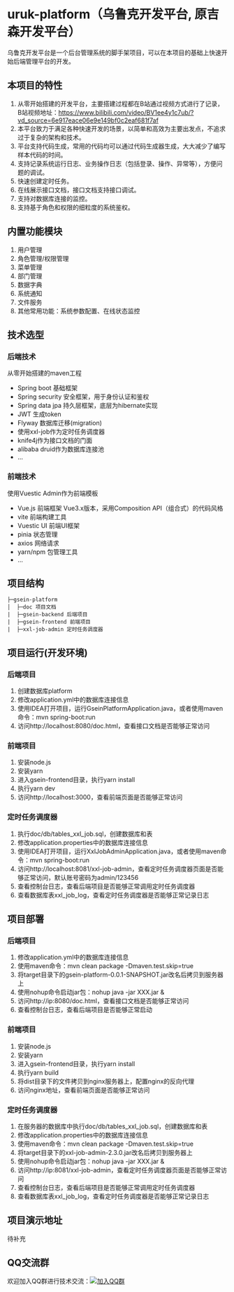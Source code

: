 # uruk-platform（乌鲁克开发平台, 原吉森开发平台）
乌鲁克开发平台是一个后台管理系统的脚手架项目，可以在本项目的基础上快速开始后端管理平台的开发。

## 本项目的特性
1. 从零开始搭建的开发平台，主要搭建过程都在B站通过视频方式进行了记录，B站视频地址：https://www.bilibili.com/video/BV1ee4y1c7ub/?vd_source=6e917eace06e9e149bf0c2eaf681f7af
2. 本平台致力于满足各种快速开发的场景，以简单和高效为主要出发点，不追求过于复杂的架构和技术。
3. 平台支持代码生成，常用的代码均可以通过代码生成器生成，大大减少了编写样本代码的时间。
4. 支持记录系统运行日志、业务操作日志（包括登录、操作、异常等），方便问题的调试。
5. 快速创建定时任务。
6. 在线展示接口文档，接口文档支持接口调试。
7. 支持对数据库连接的监控。
8. 支持基于角色和权限的细粒度的系统鉴权。

## 内置功能模块
1. 用户管理
2. 角色管理/权限管理
3. 菜单管理
4. 部门管理
5. 数据字典
6. 系统通知
7. 文件服务
8. 其他常用功能：系统参数配置、在线状态监控

## 技术选型
### 后端技术
从零开始搭建的maven工程
- Spring boot 基础框架
- Spring security 安全框架，用于身份认证和鉴权
- Spring data jpa 持久层框架，底层为hibernate实现
- JWT 生成token
- Flyway 数据库迁移(migration)
- 使用xxl-job作为定时任务调度器
- knife4j作为接口文档的门面
- alibaba druid作为数据库连接池
- ...

### 前端技术
使用Vuestic Admin作为前端模板
- Vue.js 前端框架 Vue3.x版本，采用Composition API（组合式）的代码风格
- vite 前端构建工具
- Vuestic UI 前端UI框架
- pinia 状态管理
- axios 网络请求
- yarn/npm 包管理工具
- ...

## 项目结构
```
├─gsein-platform
│  ├─doc 项目文档
|  ├─gsein-backend 后端项目
|  ├─gsein-frontend 前端项目
|  ├─xxl-job-admin 定时任务调度器
```

## 项目运行(开发环境)
### 后端项目
1. 创建数据库platform
2. 修改application.yml中的数据库连接信息
3. 使用IDEA打开项目，运行GseinPlatformApplication.java，或者使用maven命令：mvn spring-boot:run
4. 访问http://localhost:8080/doc.html，查看接口文档是否能够正常访问

### 前端项目
1. 安装node.js
2. 安装yarn
3. 进入gsein-frontend目录，执行yarn install
4. 执行yarn dev
5. 访问http://localhost:3000，查看前端页面是否能够正常访问

### 定时任务调度器
1. 执行doc/db/tables_xxl_job.sql，创建数据库和表
2. 修改application.properties中的数据库连接信息
3. 使用IDEA打开项目，运行XxlJobAdminApplication.java，或者使用maven命令：mvn spring-boot:run
4. 访问http://localhost:8081/xxl-job-admin，查看定时任务调度器页面是否能够正常访问，默认账号密码为admin/123456
5. 查看控制台日志，查看后端项目是否能够正常调用定时任务调度器
6. 查看数据库表xxl_job_log，查看定时任务调度器是否能够正常记录日志

## 项目部署
### 后端项目
1. 修改application.yml中的数据库连接信息
2. 使用maven命令：mvn clean package -Dmaven.test.skip=true
3. 将target目录下的gsein-platform-0.0.1-SNAPSHOT.jar改名后拷贝到服务器上
4. 使用nohup命令启动jar包：nohup java -jar XXX.jar &
5. 访问http://ip:8080/doc.html，查看接口文档是否能够正常访问
6. 查看控制台日志，查看后端项目是否能够正常启动

### 前端项目
1. 安装node.js
2. 安装yarn
3. 进入gsein-frontend目录，执行yarn install
4. 执行yarn build
5. 将dist目录下的文件拷贝到nginx服务器上，配置nginx的反向代理
6. 访问nginx地址，查看前端页面是否能够正常访问

### 定时任务调度器
1. 在服务器的数据库中执行doc/db/tables_xxl_job.sql，创建数据库和表
2. 修改application.properties中的数据库连接信息
3. 使用maven命令：mvn clean package -Dmaven.test.skip=true
4. 将target目录下的xxl-job-admin-2.3.0.jar改名后拷贝到服务器上
5. 使用nohup命令启动jar包：nohup java -jar XXX.jar &
6. 访问http://ip:8081/xxl-job-admin，查看定时任务调度器页面是否能够正常访问
7. 查看控制台日志，查看后端项目是否能够正常调用定时任务调度器
8. 查看数据库表xxl_job_log，查看定时任务调度器是否能够正常记录日志

## 项目演示地址
待补充



## QQ交流群
欢迎加入QQ群进行技术交流：[![加入QQ群](https://img.shields.io/badge/763122883-blue.svg)](https://jq.qq.com/?_wv=1027&k=GfZCRmow)
